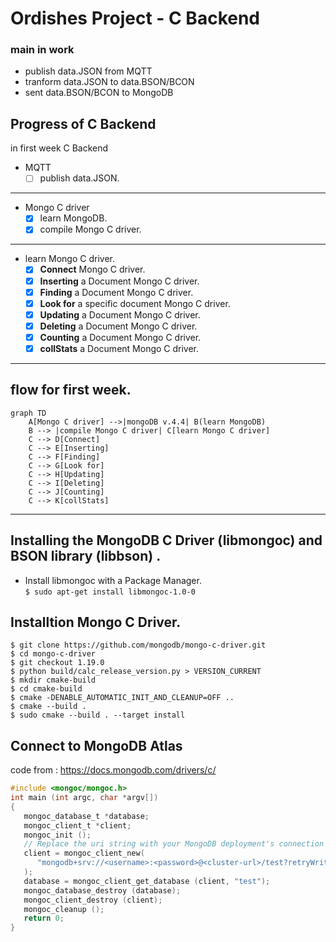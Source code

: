 # Ordishes Project - C Backend
### main in work
- publish data.JSON from MQTT
- tranform data.JSON to data.BSON/BCON
- sent data.BSON/BCON to MongoDB

## Progress of C Backend
in first week C Backend
- MQTT
    - [ ] publish data.JSON.
-------------------------------------
- Mongo C driver
    - [x] learn MongoDB.
    - [x] compile Mongo C driver.
-------------------------------------
- learn Mongo C driver.
    - [x] **Connect** Mongo C driver.
    - [x] **Inserting** a Document Mongo C driver.
    - [x] **Finding** a Document Mongo C driver.
    - [x] **Look for** a specific document Mongo C driver.
    - [x] **Updating** a Document Mongo C driver.
    - [x] **Deleting** a Document Mongo C driver.
    - [x] **Counting** a Document Mongo C driver.
    - [x] **collStats** a Document Mongo C driver.

-------------------------------------
## flow for first week.
```mermaid
graph TD
    A[Mongo C driver] -->|mongoDB v.4.4| B(learn MongoDB)
    B --> |compile Mongo C driver| C[learn Mongo C driver]
    C --> D[Connect]
    C --> E[Inserting]
    C --> F[Finding]
    C --> G[Look for]
    C --> H[Updating]
    C --> I[Deleting]
    C --> J[Counting]
    C --> K[collStats]
```
-------------------------------------
## Installing the MongoDB C Driver (libmongoc) and BSON library (libbson) .
- Install libmongoc with a Package Manager.\
`$ sudo apt-get install libmongoc-1.0-0`

## Installtion Mongo C Driver.
```
$ git clone https://github.com/mongodb/mongo-c-driver.git
$ cd mongo-c-driver
$ git checkout 1.19.0
$ python build/calc_release_version.py > VERSION_CURRENT
$ mkdir cmake-build
$ cd cmake-build
$ cmake -DENABLE_AUTOMATIC_INIT_AND_CLEANUP=OFF ..
$ cmake --build .
$ sudo cmake --build . --target install
```

## Connect to MongoDB Atlas 
code from : https://docs.mongodb.com/drivers/c/
```c
#include <mongoc/mongoc.h>
int main (int argc, char *argv[])
{
   mongoc_database_t *database;
   mongoc_client_t *client;
   mongoc_init ();
   // Replace the uri string with your MongoDB deployment's connection string.
   client = mongoc_client_new(
      "mongodb+srv://<username>:<password>@<cluster-url>/test?retryWrites=true&w=majority"
   );
   database = mongoc_client_get_database (client, "test");
   mongoc_database_destroy (database);
   mongoc_client_destroy (client);
   mongoc_cleanup ();
   return 0;
}

```
